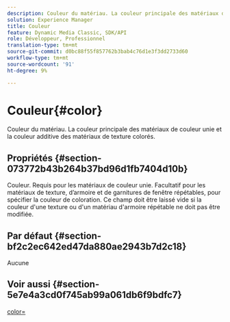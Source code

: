 ```yaml
---
description: Couleur du matériau. La couleur principale des matériaux de couleur unie et la couleur additive des matériaux de texture colorés.
solution: Experience Manager
title: Couleur
feature: Dynamic Media Classic, SDK/API
role: Développeur, Professionnel
translation-type: tm+mt
source-git-commit: d0bc88f55f857762b3bab4c76d1e3f3dd2733d60
workflow-type: tm+mt
source-wordcount: '91'
ht-degree: 9%

---
```



# Couleur{#color}

Couleur du matériau. La couleur principale des matériaux de couleur unie et la couleur additive des matériaux de texture colorés.

## Propriétés {#section-073772b43b264b37bd96d1fb7404d10b}

Couleur. Requis pour les matériaux de couleur unie. Facultatif pour les matériaux de texture, d’armoire et de garnitures de fenêtre répétables, pour spécifier la couleur de coloration. Ce champ doit être laissé vide si la couleur d&#39;une texture ou d&#39;un matériau d&#39;armoire répétable ne doit pas être modifiée.

## Par défaut {#section-bf2c2ec642ed47da880ae2943b7d2c18}

Aucune

## Voir aussi {#section-5e7e4a3cd0f745ab99a061db6f9bdfc7}

[color=](../../../../../ir-api/http-protocol/image-rendering-api-ref/c-ir-http-protocol-ref/c-ir-http-protocol-command-reference/r-ir-http-color.md#reference-ea3cba9edfe94dbab86d8f123a9ed0aa)
